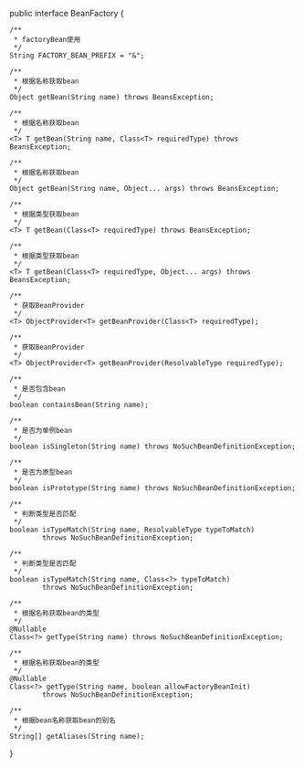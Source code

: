 public interface BeanFactory {

    /**
     * factoryBean使用
     */
    String FACTORY_BEAN_PREFIX = "&";

    /**
     * 根据名称获取bean
     */
    Object getBean(String name) throws BeansException;

    /**
     * 根据名称获取bean
     */
    <T> T getBean(String name, Class<T> requiredType) throws BeansException;

    /**
     * 根据名称获取bean
     */
    Object getBean(String name, Object... args) throws BeansException;

    /**
     * 根据类型获取bean
     */
    <T> T getBean(Class<T> requiredType) throws BeansException;

    /**
     * 根据类型获取bean
     */
    <T> T getBean(Class<T> requiredType, Object... args) throws BeansException;

    /**
     * 获取BeanProvider
     */
    <T> ObjectProvider<T> getBeanProvider(Class<T> requiredType);

    /**
     * 获取BeanProvider
     */
    <T> ObjectProvider<T> getBeanProvider(ResolvableType requiredType);

    /**
     * 是否包含bean
     */
    boolean containsBean(String name);

    /**
     * 是否为单例bean
     */
    boolean isSingleton(String name) throws NoSuchBeanDefinitionException;

    /**
     * 是否为原型bean
     */
    boolean isPrototype(String name) throws NoSuchBeanDefinitionException;

    /**
     * 判断类型是否匹配
     */
    boolean isTypeMatch(String name, ResolvableType typeToMatch) 
            throws NoSuchBeanDefinitionException;

    /**
     * 判断类型是否匹配
     */
    boolean isTypeMatch(String name, Class<?> typeToMatch) 
            throws NoSuchBeanDefinitionException;

    /**
     * 根据名称获取bean的类型
     */
    @Nullable
    Class<?> getType(String name) throws NoSuchBeanDefinitionException;

    /**
     * 根据名称获取bean的类型
     */
    @Nullable
    Class<?> getType(String name, boolean allowFactoryBeanInit) 
            throws NoSuchBeanDefinitionException;

    /**
     * 根据bean名称获取bean的别名
     */
    String[] getAliases(String name);

}
